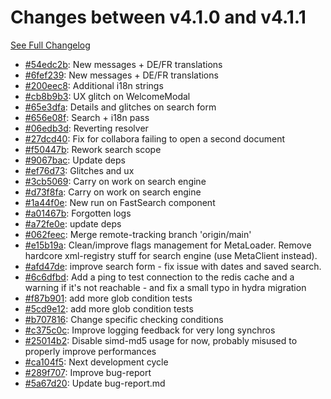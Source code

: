 # Changes between v4.1.0 and v4.1.1

[See Full Changelog](https://github.com/pydio/cells/compare/v4.1.0...v4.1.1)

- [#54edc2b](https://github.com/pydio/cells/commit/54edc2bb91babfc7e1c03d6cda441d14a195b699): New messages + DE/FR translations
- [#6fef239](https://github.com/pydio/cells/commit/6fef239519cc653250bbb2b163f59d2f67bec199): New messages + DE/FR translations
- [#200eec8](https://github.com/pydio/cells/commit/200eec8f4163e73781033a104b7ca04b23ed78a3): Additional i18n strings
- [#cb8b9b3](https://github.com/pydio/cells/commit/cb8b9b3a0a71421d83e6f66ddfd69ef54993a4f9): UX glitch on WelcomeModal
- [#65e3dfa](https://github.com/pydio/cells/commit/65e3dfa111a20d6c2db7c4413a571a9a5de823a6): Details and glitches on search form
- [#656e08f](https://github.com/pydio/cells/commit/656e08f14b0473f7102661bb69bb7b47b470aace): Search + i18n pass
- [#06edb3d](https://github.com/pydio/cells/commit/06edb3dd8c5e06ee4671188850d06eab2d132974): Reverting resolver
- [#27dcd40](https://github.com/pydio/cells/commit/27dcd40f24826cfb2031a2be52875717221f5e1a): Fix for collabora failing to open a second document
- [#f50447b](https://github.com/pydio/cells/commit/f50447b00ba8d263f0fa11fdd0b702a9a3b300aa): Rework search scope
- [#9067bac](https://github.com/pydio/cells/commit/9067bac2dd2ae7588f803bf8118102a3ce34b0d8): Update deps
- [#ef76d73](https://github.com/pydio/cells/commit/ef76d7345d855b67f821e91900249c0ab2e94473): Glitches and ux
- [#3cb5069](https://github.com/pydio/cells/commit/3cb5069cbf31843b8a5ee53a660ca575a57e2810): Carry on work on search engine
- [#d73f8fa](https://github.com/pydio/cells/commit/d73f8fa557cb097efc18812c5b513c205392dae3): Carry on work on search engine
- [#1a44f0e](https://github.com/pydio/cells/commit/1a44f0e2f5f25e44e124019c02734244ecb4124b): New run on FastSearch component
- [#a01467b](https://github.com/pydio/cells/commit/a01467b1ddd78cfc19d8aa35913ec3638f0ebb09): Forgotten logs
- [#a72fe0e](https://github.com/pydio/cells/commit/a72fe0ec6113a85bb2cd5f34cff51a444fd49e5a): update deps
- [#062feec](https://github.com/pydio/cells/commit/062feec0b4fd46151bdacf922b0a1e09e461fdfb): Merge remote-tracking branch 'origin/main'
- [#e15b19a](https://github.com/pydio/cells/commit/e15b19a998ba48c96aa5419eee8b2bd18d8e6338): Clean/improve flags management for MetaLoader. Remove hardcore xml-registry stuff for search engine (use MetaClient instead).
- [#afd47de](https://github.com/pydio/cells/commit/afd47dee54b9cd26ab395fdd5f347e90817e19e7): improve search form - fix issue with dates and saved search.
- [#6c6dfbd](https://github.com/pydio/cells/commit/6c6dfbdcd41e0f9baea5a9cb7ff15ef3f84110a7): Add a ping to test connection to the redis cache and a warning if it's not reachable - and fix a small typo in hydra migration
- [#f87b901](https://github.com/pydio/cells/commit/f87b9012f2212822c95cc4ceede0bf87543f5b2c): add more glob condition tests
- [#5cd9e12](https://github.com/pydio/cells/commit/5cd9e12473e0b124a0d50a4ecb5dadb468367543): add more glob condition tests
- [#b707816](https://github.com/pydio/cells/commit/b7078165db508955c6306f2930bb916770d6fd07): Change specific checking conditions
- [#c375c0c](https://github.com/pydio/cells/commit/c375c0c920ccfe706218a5224fc071b68d5b2595): Improve logging feedback for very long synchros
- [#25014b2](https://github.com/pydio/cells/commit/25014b298e1fac27538f2bb6694b1ed311277a32): Disable simd-md5 usage for now, probably misused to properly improve performances
- [#ca104f5](https://github.com/pydio/cells/commit/ca104f5ad464d8dff4a2f290264e609be8e2864a): Next development cycle
- [#289f707](https://github.com/pydio/cells/commit/289f707990d0da41069f4568f12cb2e5491e8825): Improve bug-report
- [#5a67d20](https://github.com/pydio/cells/commit/5a67d20979b437dc60691d018d3d170b02f8b9f2): Update bug-report.md
